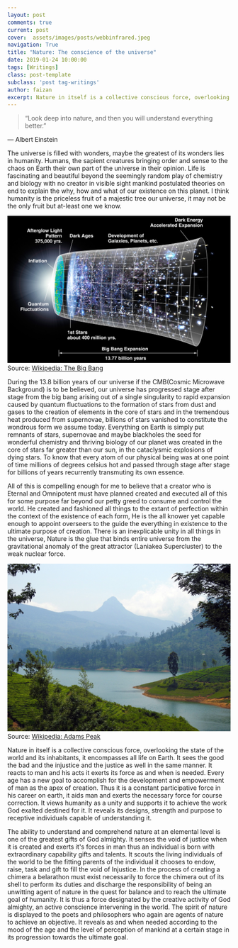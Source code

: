 ```yaml
---
layout: post
comments: true
current: post
cover:  assets/images/posts/webbinfrared.jpeg
navigation: True
title: "Nature: The conscience of the universe"
date: 2019-01-24 10:00:00
tags: [Writings]
class: post-template
subclass: 'post tag-writings'
author: faizan
excerpt: Nature in itself is a collective conscious force, overlooking the state of the world and its inhabitants, it encompasses all life on Earth.
---
```

> “Look deep into nature, and then you will understand everything better.”

― Albert Einstein

The universe is filled with wonders, maybe the greatest of its wonders lies in humanity. Humans, the sapient creatures bringing order and sense to the chaos on Earth their own part of the universe in their opinion. Life is fascinating and beautiful beyond the seemingly random play of chemistry and biology with no creator in visible sight mankind postulated theories on end to explain the why, how and what of our existence on this planet. I think humanity is the priceless fruit of a majestic tree our universe, it may not be the only fruit but at-least one we know. 

![The Big Bang](assets/images/posts/bigbang.jpeg)
Source: [Wikipedia: The Big Bang](https://en.wikipedia.org/wiki/Big_Bang)

During the 13.8 billion years of our universe if the CMB(Cosmic Microwave Background) is to be believed, our universe has progressed stage after stage from the big bang arising out of a single singularity to rapid expansion caused by quantum fluctuations to the formation of stars from dust and gases to the creation of elements in the core of stars and in the tremendous heat produced from supernovae, billions of stars vanished to constitute the wondrous form we assume today. Everything on Earth is simply put remnants of stars, supernovae and maybe blackholes the seed for wonderful chemistry and thriving biology of our planet was created in the core of stars far greater than our sun, in the cataclysmic explosions of dying stars. To know that every atom of our physical being was at one point of time millions of degrees celsius hot and passed through stage after stage for billions of years recurrently transmuting its own essence.

All of this is compelling enough for me to believe that a creator who is Eternal and Omnipotent must have planned created and executed all of this for some purpose far beyond our petty greed to consume and control the world. He created and fashioned all things to the extant of perfection within the context of the existence of each form, He is the all knower yet capable enough to appoint overseers to the guide the everything in existence to the ultimate purpose of creation. There is an inexplicable unity in all things in the universe, Nature is the glue that binds entire universe from the gravitational anomaly of the great attractor (Laniakea Supercluster) to the weak nuclear force.

![Adams Peak](assets/images/posts/adams-peak.jpeg)
Source: [Wikipedia: Adams Peak](https://en.wikipedia.org/wiki/Adam%27s_Peak)

Nature in itself is a collective conscious force, overlooking the state of the world and its inhabitants, it encompasses all life on Earth. It sees the good the bad and the injustice and the justice as well in the same manner. It reacts to man and his acts it exerts its force as and when is needed. Every age has a new goal to accomplish for the development and empowerment of man as the apex of creation. Thus it is a constant participative force in his career on earth, it aids man and exerts the necessary force for course correction. It views humanity as a unity and supports it to achieve the work God exalted destined for it. It reveals its designs, strength and purpose to receptive individuals capable of understanding it. 

The ability to understand and comprehend nature at an elemental level is one of the greatest gifts of God almighty.  It senses the void of justice when it is created and exerts it's forces in man thus an individual is born with extraordinary capability gifts and talents. It scouts the living individuals of the world to be the fitting parents of the individual it chooses to endow, raise, task and gift to fill the void of Injustice. In the process of creating a chimera a belarathon must exist necessarily to force the chimera out of its shell to perform its duties and discharge the responsibility of being an unwitting agent of nature in the quest for balance and to reach the ultimate goal of humanity. It is thus a force designated by the creative activity of God almighty, an active conscience intervening in the world. The spirit of nature is displayed to the poets and philosophers who again are agents of nature to achieve an objective. It reveals as and when needed according to the mood of the age and the level of perception of mankind at a certain stage in its progression towards the ultimate goal.